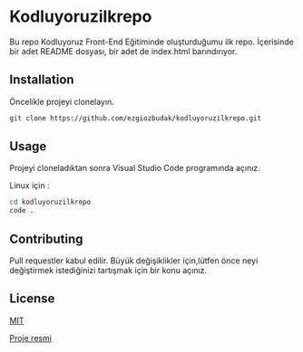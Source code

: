 # Kodluyoruzilkrepo
Bu repo Kodluyoruz Front-End Eğitiminde oluşturduğumu ilk repo. İçerisinde bir adet README dosyası, bir adet de index.html barındırıyor.


## Installation

Öncelikle projeyi clonelayın.

```bash
git clone https://github.com/ezgiozbudak/kodluyoruzilkrepo.git
```

## Usage

Projeyi cloneladıktan sonra Visual Studio Code programında açınız.

Linux için :
```bash
cd kodluyoruzilkrepo
code .
```

## Contributing
Pull requestler kabul edilir. Büyük değişiklikler için,lütfen önce neyi değiştirmek istediğinizi tartışmak için bir konu açınız.

## License
[MIT](https://choosealicense.com/licenses/mit/)

[Proje resmi](https://raw.githubusercontent.com/Kodluyoruz/taskforce/main/git/odev1/figures/markdown.png)